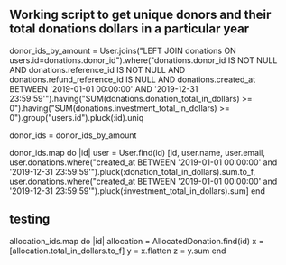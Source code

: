 ## Working script to get unique donors and their total donations dollars in a particular year 

donor_ids_by_amount = User.joins("LEFT JOIN donations ON users.id=donations.donor_id").where("donations.donor_id IS NOT NULL AND donations.reference_id IS NOT NULL AND donations.refund_reference_id IS NULL AND donations.created_at BETWEEN '2019-01-01 00:00:00' AND '2019-12-31 23:59:59'").having("SUM(donations.donation_total_in_dollars) >= 0").having("SUM(donations.investment_total_in_dollars) >= 0").group("users.id").pluck(:id).uniq

donor_ids = donor_ids_by_amount

donor_ids.map do |id|
user = User.find(id)
[id, user.name, user.email, user.donations.where("created_at BETWEEN '2019-01-01 00:00:00' and '2019-12-31 23:59:59'").pluck(:donation_total_in_dollars).sum.to_f, user.donations.where("created_at BETWEEN '2019-01-01 00:00:00' and '2019-12-31 23:59:59'").pluck(:investment_total_in_dollars).sum] 
end 

## testing 

allocation_ids.map do |id|
allocation = AllocatedDonation.find(id)
x = [allocation.total_in_dollars.to_f]
y = x.flatten
z = y.sum
end